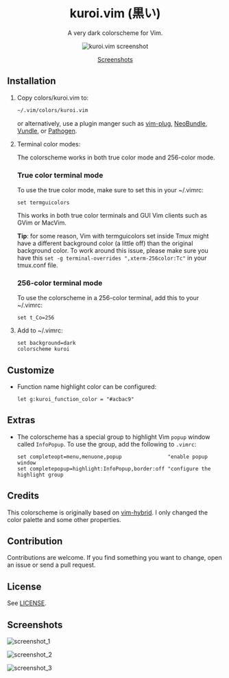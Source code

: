 <div align="center">
  <h1>
    kuroi.vim (黒い)
  </h1>

  A very dark colorscheme for Vim.

  ![kuroi.vim screenshot](https://user-images.githubusercontent.com/16504838/115910699-6fdbd300-a46d-11eb-8c1e-7c783df01a66.png)

  [Screenshots](https://github.com/aonemd/kuroi.vim#screenshots)
</div>

## Installation

1.  Copy colors/kuroi.vim to:

    ```bash
    ~/.vim/colors/kuroi.vim
    ```

    or alternatively, use a plugin manger such as
    [vim-plug](https://github.com/junegunn/vim-plug),
    [NeoBundle](https://github.com/Shougo/neobundle.vim),
    [Vundle](https://github.com/gmarik/Vundle.vim), or
    [Pathogen](https://github.com/tpope/vim-pathogen).

2.  Terminal color modes:

    The colorscheme works in both true color mode and 256-color mode.

    ### True color terminal mode

    To use the true color mode, make sure to set this in your ~/.vimrc:

    ```vim
    set termguicolors
    ```

    This works in both true color terminals and GUI Vim clients such as GVim or
    MacVim.

    **Tip**: for some reason, Vim with termguicolors set inside Tmux might have
    a different background color (a little off) than the original background
    color. To work around this issue, please make sure you have this `set -g
    terminal-overrides ",xterm-256color:Tc"` in your tmux.conf file.

    ### 256-color terminal mode

    To use the colorscheme in a 256-color terminal, add this to your ~/.vimrc:

    ```vim
    set t_Co=256
    ```

3.  Add to ~/.vimrc:

    ```vim
    set background=dark
    colorscheme kuroi
    ```

## Customize

- Function name highlight color can be configured:
  ```vim
  let g:kuroi_function_color = "#acbac9"
  ```

## Extras

- The colorscheme has a special group to highlight Vim `popup` window called
    `InfoPopup`. To use the group, add the following to `.vimrc`:
    ```vim
    set completeopt=menu,menuone,popup               "enable popup window
    set completepopup=highlight:InfoPopup,border:off "configure the highlight group
    ```

## Credits

This colorscheme is originally based on
[vim-hybrid](https://github.com/w0ng/vim-hybrid). I only changed the color
palette and some other properties.

## Contribution

Contributions are welcome. If you find something you want to change, open an
issue or send a pull request.

## License

See [LICENSE](https://github.com/aonemd/kuroi.vim/blob/master/LICENSE).

## Screenshots

![screenshot_1](https://user-images.githubusercontent.com/16504838/115911033-dd87ff00-a46d-11eb-8a2d-ee16cd4f76c4.png)

![screenshot_2](https://user-images.githubusercontent.com/16504838/115911420-5be4a100-a46e-11eb-94aa-1c4584207cee.png)

![screenshot_3](https://user-images.githubusercontent.com/16504838/101638578-e7691280-3a36-11eb-84a0-76d53c62e391.png)
